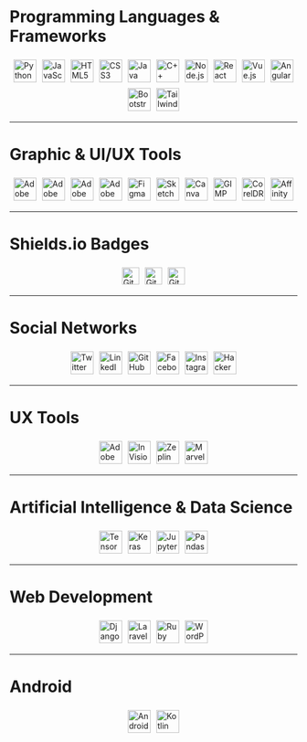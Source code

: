 # Programming Languages & Frameworks  

<div style="display: flex; flex-wrap: wrap; justify-content: center; align-items: center;">
  <img src="https://cdn.jsdelivr.net/gh/devicons/devicon/icons/python/python-original.svg" alt="Python" style="width: 40px; margin: 5px;">
  <img src="https://cdn.jsdelivr.net/gh/devicons/devicon/icons/javascript/javascript-original.svg" alt="JavaScript" style="width: 40px; margin: 5px;">
  <img src="https://cdn.jsdelivr.net/gh/devicons/devicon/icons/html5/html5-original.svg" alt="HTML5" style="width: 40px; margin: 5px;">
  <img src="https://cdn.jsdelivr.net/gh/devicons/devicon/icons/css3/css3-original.svg" alt="CSS3" style="width: 40px; margin: 5px;">
  <img src="https://cdn.jsdelivr.net/gh/devicons/devicon/icons/java/java-original.svg" alt="Java" style="width: 40px; margin: 5px;">
  <img src="https://cdn.jsdelivr.net/gh/devicons/devicon/icons/cplusplus/cplusplus-original.svg" alt="C++" style="width: 40px; margin: 5px;">
  <img src="https://cdn.jsdelivr.net/gh/devicons/devicon/icons/nodejs/nodejs-original.svg" alt="Node.js" style="width: 40px; margin: 5px;">
  <img src="https://cdn.jsdelivr.net/gh/devicons/devicon/icons/react/react-original.svg" alt="React" style="width: 40px; margin: 5px;">
  <img src="https://cdn.jsdelivr.net/gh/devicons/devicon/icons/vuejs/vuejs-original.svg" alt="Vue.js" style="width: 40px; margin: 5px;">
  <img src="https://cdn.jsdelivr.net/gh/devicons/devicon/icons/angularjs/angularjs-original.svg" alt="Angular" style="width: 40px; margin: 5px;">
  <img src="https://cdn.jsdelivr.net/gh/devicons/devicon/icons/bootstrap/bootstrap-plain.svg" alt="Bootstrap" style="width: 40px; margin: 5px;">
  <img src="https://cdn.jsdelivr.net/gh/devicons/devicon/icons/tailwindcss/tailwindcss-plain.svg" alt="Tailwind CSS" style="width: 40px; margin: 5px;">
</div>

---

# Graphic & UI/UX Tools  

<div style="display: flex; flex-wrap: wrap; justify-content: center; align-items: center;">
  <!-- Adobe Photoshop -->
  <img src="https://cdn.jsdelivr.net/npm/simple-icons@v7/icons/adobephotoshop.svg" alt="Adobe Photoshop" style="width: 40px; margin: 5px;">
  <!-- Adobe Illustrator -->
  <img src="https://cdn.jsdelivr.net/npm/simple-icons@v7/icons/adobeillustrator.svg" alt="Adobe Illustrator" style="width: 40px; margin: 5px;">
  <!-- Adobe InDesign -->
  <img src="https://cdn.jsdelivr.net/npm/simple-icons@v7/icons/adobeindesign.svg" alt="Adobe InDesign" style="width: 40px; margin: 5px;">
  <!-- Adobe XD -->
  <img src="https://cdn.jsdelivr.net/npm/simple-icons@v7/icons/adobexd.svg" alt="Adobe XD" style="width: 40px; margin: 5px;">
  <!-- Figma -->
  <img src="https://cdn.jsdelivr.net/npm/simple-icons@v7/icons/figma.svg" alt="Figma" style="width: 40px; margin: 5px;">
  <!-- Sketch -->
  <img src="https://cdn.jsdelivr.net/npm/simple-icons@v7/icons/sketch.svg" alt="Sketch" style="width: 40px; margin: 5px;">
  <!-- Canva -->
  <img src="https://cdn.jsdelivr.net/npm/simple-icons@v7/icons/canva.svg" alt="Canva" style="width: 40px; margin: 5px;">
  <!-- GIMP -->
  <img src="https://cdn.jsdelivr.net/npm/simple-icons@v7/icons/gimp.svg" alt="GIMP" style="width: 40px; margin: 5px;">
  <!-- CorelDRAW -->
  <img src="https://cdn.jsdelivr.net/npm/simple-icons@v7/icons/coreldraw.svg" alt="CorelDRAW" style="width: 40px; margin: 5px;">
  <!-- Affinity Designer -->
  <img src="https://cdn.jsdelivr.net/npm/simple-icons@v7/icons/affinitydesigner.svg" alt="Affinity Designer" style="width: 40px; margin: 5px;">
</div>

---

# Shields.io Badges  

<div style="display: flex; flex-wrap: wrap; justify-content: center; align-items: center;">
  <img src="https://img.shields.io/github/repo-size/your-username/your-repo" alt="GitHub repo size" style="height: 30px; margin: 5px;">
  <img src="https://img.shields.io/github/stars/your-username/your-repo?style=social" alt="GitHub stars" style="height: 30px; margin: 5px;">
  <img src="https://img.shields.io/github/forks/your-username/your-repo?style=social" alt="GitHub forks" style="height: 30px; margin: 5px;">
</div>

---

# Social Networks  

<div style="display: flex; flex-wrap: wrap; justify-content: center; align-items: center;">
  <!-- Twitter -->
  <a href="https://twitter.com/yourhandle" target="_blank">
    <img src="https://cdn.jsdelivr.net/npm/simple-icons@v7/icons/twitter.svg" alt="Twitter" style="width: 40px; margin: 5px;">
  </a>
  <!-- LinkedIn -->
  <a href="https://www.linkedin.com/in/yourhandle" target="_blank">
    <img src="https://cdn.jsdelivr.net/npm/simple-icons@v7/icons/linkedin.svg" alt="LinkedIn" style="width: 40px; margin: 5px;">
  </a>
  <!-- GitHub -->
  <a href="https://github.com/yourusername" target="_blank">
    <img src="https://cdn.jsdelivr.net/npm/simple-icons@v7/icons/github.svg" alt="GitHub" style="width: 40px; margin: 5px;">
  </a>
  <!-- Facebook -->
  <a href="https://facebook.com/yourhandle" target="_blank">
    <img src="https://cdn.jsdelivr.net/npm/simple-icons@v7/icons/facebook.svg" alt="Facebook" style="width: 40px; margin: 5px;">
  </a>
  <!-- Instagram -->
  <a href="https://instagram.com/yourhandle" target="_blank">
    <img src="https://cdn.jsdelivr.net/npm/simple-icons@v7/icons/instagram.svg" alt="Instagram" style="width: 40px; margin: 5px;">
  </a>
  <!-- HackerRank -->
  <a href="https://www.hackerrank.com/yourhandle" target="_blank">
    <img src="https://cdn.jsdelivr.net/npm/simple-icons@v7/icons/hackerrank.svg" alt="HackerRank" style="width: 40px; margin: 5px;">
  </a>
</div>

---

# UX Tools  

<div style="display: flex; flex-wrap: wrap; justify-content: center; align-items: center;">
  <!-- Adobe XD -->
  <img src="https://cdn.jsdelivr.net/npm/simple-icons@v7/icons/adobexd.svg" alt="Adobe XD" style="width: 40px; margin: 5px;">
  <!-- InVision -->
  <img src="https://cdn.jsdelivr.net/npm/simple-icons@v7/icons/invision.svg" alt="InVision" style="width: 40px; margin: 5px;">
  <!-- Zeplin -->
  <img src="https://cdn.jsdelivr.net/npm/simple-icons@v7/icons/zeplin.svg" alt="Zeplin" style="width: 40px; margin: 5px;">
  <!-- Marvel -->
  <img src="https://cdn.jsdelivr.net/npm/simple-icons@v7/icons/marvelapp.svg" alt="Marvel" style="width: 40px; margin: 5px;">
</div>

---

# Artificial Intelligence & Data Science  

<div style="display: flex; flex-wrap: wrap; justify-content: center; align-items: center;">
  <img src="https://cdn.jsdelivr.net/gh/devicons/devicon/icons/tensorflow/tensorflow-original.svg" alt="TensorFlow" style="width: 40px; margin: 5px;">
  <img src="https://cdn.jsdelivr.net/gh/devicons/devicon/icons/keras/keras-original.svg" alt="Keras" style="width: 40px; margin: 5px;">
  <img src="https://cdn.jsdelivr.net/gh/devicons/devicon/icons/jupyter/jupyter-original.svg" alt="Jupyter" style="width: 40px; margin: 5px;">
  <img src="https://cdn.jsdelivr.net/gh/devicons/devicon/icons/pandas/pandas-original.svg" alt="Pandas" style="width: 40px; margin: 5px;">
</div>

---

# Web Development  

<div style="display: flex; flex-wrap: wrap; justify-content: center; align-items: center;">
  <!-- Django -->
  <img src="https://cdn.jsdelivr.net/gh/devicons/devicon/icons/django/django-plain.svg" alt="Django" style="width: 40px; margin: 5px;">
  <!-- Laravel -->
  <img src="https://cdn.jsdelivr.net/gh/devicons/devicon/icons/laravel/laravel-plain.svg" alt="Laravel" style="width: 40px; margin: 5px;">
  <!-- Ruby on Rails -->
  <img src="https://cdn.jsdelivr.net/gh/devicons/devicon/icons/rails/rails-original-wordmark.svg" alt="Ruby on Rails" style="width: 40px; margin: 5px;">
  <!-- WordPress -->
  <img src="https://cdn.jsdelivr.net/gh/devicons/devicon/icons/wordpress/wordpress-plain.svg" alt="WordPress" style="width: 40px; margin: 5px;">
</div>

---

# Android  

<div style="display: flex; flex-wrap: wrap; justify-content: center; align-items: center;">
  <img src="https://cdn.jsdelivr.net/gh/devicons/devicon/icons/android/android-original.svg" alt="Android" style="width: 40px; margin: 5px;">
  <img src="https://cdn.jsdelivr.net/gh/devicons/devicon/icons/kotlin/kotlin-original.svg" alt="Kotlin" style="width: 40px; margin: 5px;">
</div>
